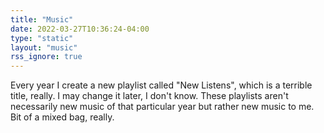 ```yaml
---
title: "Music"
date: 2022-03-27T10:36:24-04:00
type: "static"
layout: "music"
rss_ignore: true
---
```


Every year I create a new playlist called "New Listens", which is a terrible title, really. I may change it later, I don't know. These playlists aren't necessarily new music of that particular year but rather new music to me. Bit of a mixed bag, really.

